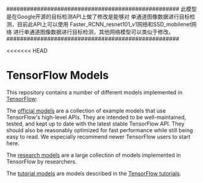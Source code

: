 
###################################################
此模型是在Google开源的目标检测API上做了修改是能够对
单通道图像数据进行目标检测，目前此API上可以使用
Faster_RCNN_resnet101_v1网络和SSD_mobilenet网络
进行单通道图像数据进行目标检测，其他网络模型可以类似于修改。
###################################################

<<<<<<< HEAD
# TensorFlow Models

This repository contains a number of different models implemented in [TensorFlow](https://tensorflow.org):

The [official models](official) are a collection of example models that use TensorFlow's high-level APIs. They are intended to be well-maintained, tested, and kept up to date with the latest stable TensorFlow API. They should also be reasonably optimized for fast performance while still being easy to read. We especially recommend newer TensorFlow users to start here.

The [research models](research) are a large collection of models implemented in TensorFlow by researchers.

The [tutorial models](tutorials) are models described in the [TensorFlow tutorials](https://www.tensorflow.org/tutorials/).


